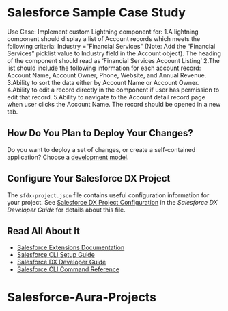 # Salesforce Sample Case Study

Use Case: Implement custom Lightning component for:
1.A lightning component should display a list of Account records which meets the following
criteria: Industry ="Financial Services" (Note: Add the “Financial Services” picklist value to
Industry field in the Account object). The heading of the component should read as ‘Financial
Services Account Listing’
2.The list should include the following information for each account record: Account Name,
Account Owner, Phone, Website, and Annual Revenue.
3.Ability to sort the data either by Account Name or Account Owner.
4.Ability to edit a record directly in the component if user has permission to edit that record.
5.Ability to navigate to the Account detail record page when user clicks the Account Name. The
record should be opened in a new tab.

## How Do You Plan to Deploy Your Changes?

Do you want to deploy a set of changes, or create a self-contained application? Choose a [development model](https://developer.salesforce.com/tools/vscode/en/user-guide/development-models).

## Configure Your Salesforce DX Project

The `sfdx-project.json` file contains useful configuration information for your project. See [Salesforce DX Project Configuration](https://developer.salesforce.com/docs/atlas.en-us.sfdx_dev.meta/sfdx_dev/sfdx_dev_ws_config.htm) in the _Salesforce DX Developer Guide_ for details about this file.

## Read All About It

- [Salesforce Extensions Documentation](https://developer.salesforce.com/tools/vscode/)
- [Salesforce CLI Setup Guide](https://developer.salesforce.com/docs/atlas.en-us.sfdx_setup.meta/sfdx_setup/sfdx_setup_intro.htm)
- [Salesforce DX Developer Guide](https://developer.salesforce.com/docs/atlas.en-us.sfdx_dev.meta/sfdx_dev/sfdx_dev_intro.htm)
- [Salesforce CLI Command Reference](https://developer.salesforce.com/docs/atlas.en-us.sfdx_cli_reference.meta/sfdx_cli_reference/cli_reference.htm)
# Salesforce-Aura-Projects
